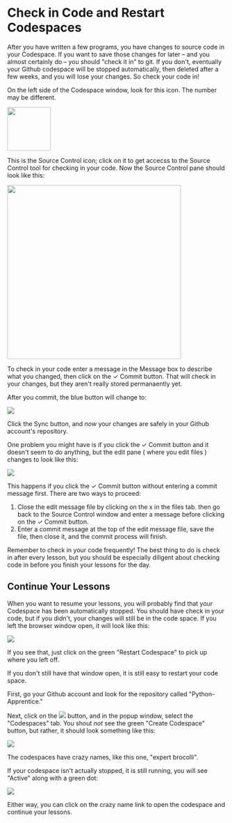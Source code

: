 # Check in Code and Restart Codespaces

After you have written a few programs, you have changes to source code in
your Codespace. If you want to save those changes for later – and you almost
certainly do – you should "check it in" to git. If you don't,  eventually your
Github codespace will be stopped automatically, then deleted after a few weeks,
and you will lose your changes. So check your code in!

On the left side of the Codespace window, look for this icon. The number may be
different. 

<img class="c100" src="https://images.jointheleague.org/vscode/git_changes.png" width="100px">

This is the Source Control icon; click on it to get accecss to the Source Control tool for
checking in your code. Now the Source Control pane should look like this: 

<img  class="c400" src="https://images.jointheleague.org/vscode/sc_changes.png" width="400px">

To check in your code enter a message in the Message box to describe what you
changed, then click on the ✓ Commit button. That will check in your changes,
but they aren't really stored permanaently yet.

After you commit, the blue button will change to:

<img class="c400" src="https://images.jointheleague.org/vscode/sc_sync.png">

Click the Sync button, and *now* your changes are safely in your Github account's repository. 

One problem you might have is if you click the ✓ Commit button and it doesn't
seem to do anything, but the edit pane ( where you edit files ) changes to look
like this:

<img  class="c400"  src="https://images.jointheleague.org/vscode/sc_edit_message.png" >

This happens if you click the ✓ Commit button without entering a commit message first. There are two ways to proceed:

1. Close the edit message file by clicking on the x in the files tab. then go
   back to the Source Control window and enter a message before clicking on the
   ✓ Commit button. 
2. Enter a commit message at the top of the edit message file, save the file,
   then close it, and the commit process will finish. 

Remember to check in your code frequently! The best thing to do is check in after every lesson, but you should be especially diligent about checking code in before you finish your lessons for the day. 

## Continue Your Lessons

When you want to resume your lessons, you will probably find that your Codespace has been automatically stopped. You should have check in your code, but if you didn't, your changes will still be in the code space. If you left the browser window open, it will look like this:

<img class="c400" src="https://images.jointheleague.org/vscode/codespace_stopped.png" >

If you see that, just click on the green "Restart Codespace" to pick up where you left off. 

If you don't still have that window open, it is still easy to restart your code space. 

First, go your Github account and look for the repository called "Python-Apprentice." 

Next, click on the <img class="inline" src="https://images.jointheleague.org/github/code_button.png" >
button, and in the popup window, select the "Codespaces" tab. You shout *not*
see the green "Create Codespace" button, but rather, it should look something
like this: 

<img  class="c400" src="https://images.jointheleague.org/github/restart_codespace.png">

The codespaces have crazy names, like this one, "expert brocolli".

If your codespace isn't actually stopped, it is still running, you will see "Active" along with a green dot: 

<img  class="c400" src="https://images.jointheleague.org/github/active_codespace.png">

 Either way, you can click on the crazy name link to open the codespace and continue your lessons. 




